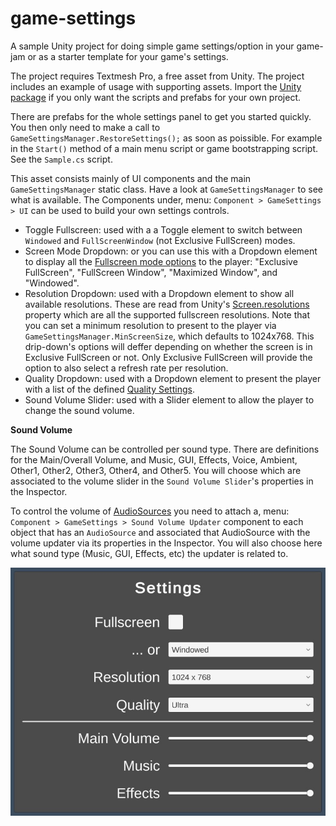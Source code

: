 # game-settings

A sample Unity project for doing simple game settings/option in your game-jam or as a starter template for your game's settings.

The project requires Textmesh Pro, a free asset from Unity. The project includes an example of usage with supporting assets. Import the [Unity package](https://github.com/plyoung/game-settings/releases/tag/0) if you only want the scripts and prefabs for your own project.

There are prefabs for the whole settings panel to get you started quickly. You then only need to make a call to `GameSettingsManager.RestoreSettings();` as soon as poissible. For example in the `Start()` method of a main menu script or game bootstrapping script. See the `Sample.cs` script.

This asset consists mainly of UI components and the main `GameSettingsManager` static class. Have a look at `GameSettingsManager` to see what is available. The Components under, menu: `Component > GameSettings > UI` can be used to build your own settings controls. 

* Toggle Fullscreen: used with a a Toggle element to switch between `Windowed` and `FullScreenWindow` (not Exclusive FullScreen) modes.
* Screen Mode Dropdown: or you can use this with a Dropdown element to display all the [Fullscreen mode options](https://docs.unity3d.com/ScriptReference/FullScreenMode.html) to the player: "Exclusive FullScreen", "FullScreen Window", "Maximized Window", and "Windowed".
* Resolution Dropdown: used with a Dropdown element to show all available resolutions. These are read from Unity's [Screen.resolutions](https://docs.unity3d.com/ScriptReference/Screen-resolutions.html) property which are all the supported fullscreen resolutions. Note that you can set a minimum resolution to present to the player via `GameSettingsManager.MinScreenSize`, which defaults to 1024x768. This drip-down's options will deffer depending on whether the screen is in Exclusive FullScreen or not. Only Exclusive FullScreen will provide the option to also select a refresh rate per resolution.
* Quality Dropdown: used with a Dropdown element to present the player with a list of the defined [Quality Settings](https://docs.unity3d.com/Manual/class-QualitySettings.html).
* Sound Volume Slider: used with a Slider element to allow the player to change the sound volume.

**Sound Volume**

The Sound Volume can be controlled per sound type. There are definitions for the Main/Overall Volume, and Music, GUI, Effects, Voice, Ambient, Other1, Other2, Other3, Other4, and Other5. You will choose which are associated to the volume slider in the `Sound Volume Slider`'s properties in the Inspector.

To control the volume of [AudioSources](https://docs.unity3d.com/ScriptReference/AudioSource.html) you need to attach a, menu: `Component > GameSettings > Sound Volume Updater` component to each object that has an `AudioSource` and associated that AudioSource with the volume updater via its properties in the Inspector. You will also choose here what sound type (Music, GUI, Effects, etc) the updater is related to.

![Screenshot](/Misc/screenshot.jpg?raw=true)
